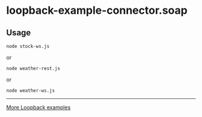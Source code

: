 # loopback-example-connector.soap

## Usage

```
node stock-ws.js
```

or

```
node weather-rest.js
```

or

```
node weather-ws.js
```

---

[More Loopback examples](https://github.com/strongloop/loopback-example)
